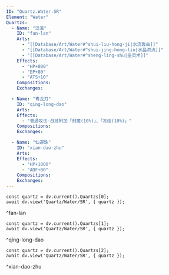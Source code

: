 ```yaml
---
ID: "Quartz.Water.SR"
Element: "Water"
Quartzs:
  - Name: "泛滥"
    ID: "fan-lan"
    Arts:
      - "[[Database/Art/Water#^shui-liu-hong-ji|水流轰击]]"
      - "[[Database/Art/Water#^shui-jing-hong-liu|水晶洪流]]"
      - "[[Database/Art/Water#^sheng-ling-shu|圣灵术]]"
    Effects:
      - "HP+800"
      - "EP+80"
      - "ATS+10"
    Compositions:
    Exchanges:

  - Name: "青龙刀"
    ID: "qing-long-dao"
    Arts:
    Effects:
      - "普通攻击·战技附加「封魔(10%)」、「冻结(10%)」"
    Compositions:
    Exchanges:

  - Name: "仙道珠"
    ID: "xian-dao-zhu"
    Arts:
    Effects:
      - "HP+1800"
      - "ADF+80"
    Compositions:
    Exchanges:
---
```

```dataviewjs
const quartz = dv.current().Quartzs[0];
await dv.view('Quartz/Water/SR', { quartz });
```
^fan-lan

```dataviewjs
const quartz = dv.current().Quartzs[1];
await dv.view('Quartz/Water/SR', { quartz });
```
^qing-long-dao

```dataviewjs
const quartz = dv.current().Quartzs[2];
await dv.view('Quartz/Water/SR', { quartz });
```
^xian-dao-zhu